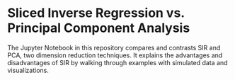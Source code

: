 # Sliced Inverse Regression vs. Principal Component Analysis

The Jupyter Notebook in this repository compares and contrasts SIR and PCA, two dimension reduction techniques. It explains the advantages and disadvantages of SIR by walking through examples with simulated data and visualizations. 
